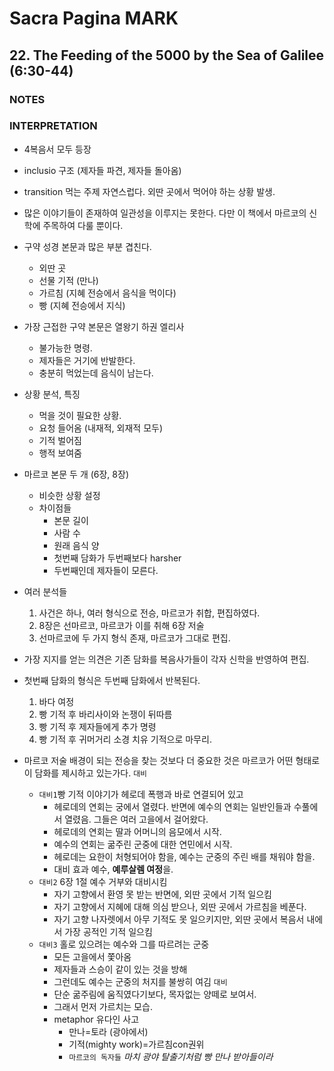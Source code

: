 # Sacra Pagina MARK
## 22. The Feeding of the 5000 by the Sea of Galilee (6:30-44)
### NOTES
### INTERPRETATION
- 4복음서 모두 등장
- inclusio 구조 (제자들 파견, 제자들 돌아옴)
- transition 먹는 주제 자연스럽다. 외딴 곳에서 먹어야 하는 상황 발생.
- 많은 이야기들이 존재하여 일관성을 이루지는 못한다. 다만 이 책에서 마르코의 신학에 주목하여 다룰 뿐이다.

- 구약 성경 본문과 많은 부분 겹친다.
    - 외딴 곳
    - 선물 기적 (만나)
    - 가르침 (지혜 전승에서 음식을 먹이다)
    - 빵 (지혜 전승에서 지식)

- 가장 근접한 구약 본문은 열왕기 하권 엘리사
    - 불가능한 명령.
    - 제자들은 거기에 반발한다.
    - 충분히 먹었는데 음식이 남는다.

- 상황 분석, 특징
    - 먹을 것이 필요한 상황.
    - 요청 들어옴 (내재적, 외재적 모두)
    - 기적 벌어짐
    - 행적 보여줌

- 마르코 본문 두 개 (6장, 8장)
    - 비슷한 상황 설정
    - 차이점들
        - 본문 길이
        - 사람 수
        - 원래 음식 양
        - 첫번째 담화가 두번째보다 harsher
        - 두번째인데 제자들이 모른다.

- 여러 분석들
    1. 사건은 하나, 여러 형식으로 전승, 마르코가 취합, 편집하였다.
    2. 8장은 선마르코, 마르코가 이를 취해 6장 저술
    3. 선마르코에 두 가지 형식 존재, 마르코가 그대로 편집.
- 가장 지지를 얻는 의견은 기존 담화를 복음사가들이 각자 신학을 반영하여 편집.

- 첫번째 담화의 형식은 두번째 담화에서 반복된다.
    1. 바다 여정
    2. 빵 기적 후 바리사이와 논쟁이 뒤따름
    3. 빵 기적 후 제자들에게 추가 명령
    4. 빵 기적 후 귀머거리 소경 치유 기적으로 마무리.

- 마르코 저술 배경이 되는 전승을 찾는 것보다 더 중요한 것은 마르코가 어떤 형태로 이 담화를 제시하고 있는가다. `대비`
    - `대비1`빵 기적 이야기가 헤로데 폭행과 바로 연결되어 있고
        - 헤로데의 연회는 궁에서 열렸다. 반면에 예수의 연회는 일반인들과 수풀에서 열렸음. 그들은 여러 고을에서 걸어왔다.
        - 헤로데의 연회는 딸과 어머니의 음모에서 시작.
        - 예수의 연회는 굶주린 군중에 대한 연민에서 시작.
        - 헤로데는 요한이 처형되어야 함을, 예수는 군중의 주린 배를 채워야 함을.
        - 대비 효과 예수, **예루살렘 여정**을.
    - `대비2` 6장 1절 예수 거부와 대비시킴
        - 자기 고향에서 환영 못 받는 반면에, 외딴 곳에서 기적 일으킴
        - 자기 고향에서 지혜에 대해 의심 받으나, 외딴 곳에서 가르침을 베푼다.
        - 자기 고향 나자렛에서 아무 기적도 못 일으키지만, 외딴 곳에서 복음서 내에서 가장 공적인 기적 일으킴
    - `대비3` 홀로 있으려는 예수와 그를 따르려는 군중
        - 모든 고을에서 쫓아옴
        - 제자들과 스승이 같이 있는 것을 방해
        - 그런데도 예수는 군중의 처지를 불쌍히 여김 `대비`
        - 단순 굶주림에 움직였다기보다, 목자없는 양떼로 보여서.
        - 그래서 먼저 가르치는 모습.
        - metaphor 유다인 사고
            - 만나=토라 (광야에서)
            - 기적(mighty work)=가르침con권위
            - `마르코의 독자들` *마치 광야 탈출기처럼 빵 만나 받아들이라*
    
